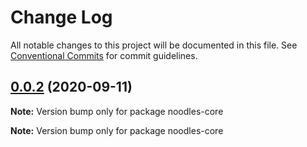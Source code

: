 # Change Log

All notable changes to this project will be documented in this file.
See [Conventional Commits](https://conventionalcommits.org) for commit guidelines.

## [0.0.2](https://github.com/geallenboy/noodles/compare/noodles-core@0.0.4...noodles-core@0.0.2) (2020-09-11)

**Note:** Version bump only for package noodles-core





**Note:** Version bump only for package noodles-core
